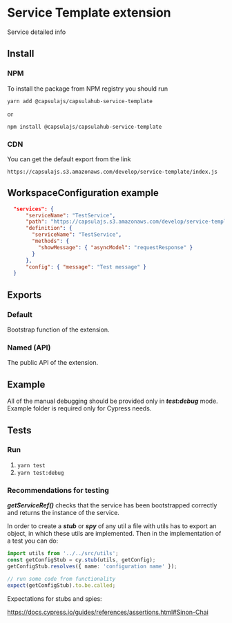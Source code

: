 # Service Template extension

Service detailed info

## Install

### NPM

To install the package from NPM registry you should run

```
yarn add @capsulajs/capsulahub-service-template
```


or
```
npm install @capsulajs/capsulahub-service-template
```

### CDN

You can get the default export from the link

```
https://capsulajs.s3.amazonaws.com/develop/service-template/index.js
```

## WorkspaceConfiguration example

```json
  "services": {
      "serviceName": "TestService",
      "path": "https://capsulajs.s3.amazonaws.com/develop/service-template/index.js",
      "definition": {
        "serviceName": "TestService",
        "methods": {
          "showMessage": { "asyncModel": "requestResponse" }
        }
      },
      "config": { "message": "Test message" }
  }
```

## Exports

### Default

Bootstrap function of the extension.

### Named (API)

The public API of the extension.

## Example

All of the manual debugging should be provided only in _**test:debug**_ mode. Example folder is required only for Cypress needs.

## Tests

### Run

1) `yarn test`
2) `yarn test:debug`

### Recommendations for testing

**_getServiceRef()_** checks that the service has been bootstrapped correctly and returns the instance of the service.

In order to create a **_stub_** or **_spy_** of any util a file with utils has to export an object, in which these utils
are implemented. Then in the implementation of a test you can do:

```typescript
import utils from '../../src/utils';
const getConfigStub = cy.stub(utils, getConfig);
getConfigStub.resolves({ name: 'configuration name' });

// run some code from functionality
expect(getConfigStub).to.be.called;
```

Expectations for stubs and spies:

<https://docs.cypress.io/guides/references/assertions.html#Sinon-Chai>
